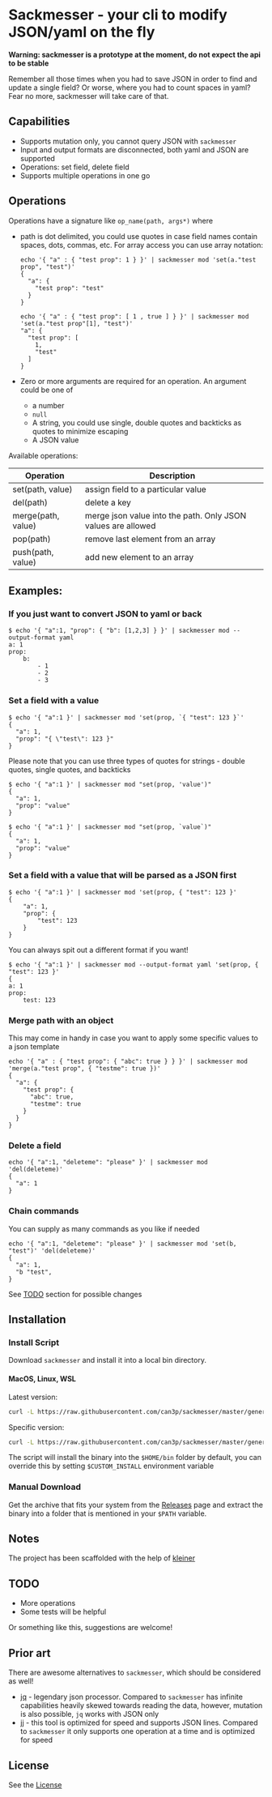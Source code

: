 #  Sackmesser - your cli to modify JSON/yaml on the fly

__Warning: sackmesser is a prototype at the moment, do not expect the api to be stable__

Remember all those times when you had to save JSON in order to find and update a single field?
Or worse, where you had to count spaces in yaml? Fear no more, sackmesser will take care of that.

## Capabilities

* Supports mutation only, you cannot query JSON with `sackmesser`
* Input and output formats are disconnected, both yaml and JSON are supported
* Operations: set field, delete field
* Supports multiple operations in one go

## Operations

Operations have a signature like `op_name(path, args*)` where

* path is dot delimited, you could use quotes in case field names contain spaces, dots, commas, etc. For array access you can use array notation:

  ```
  echo '{ "a" : { "test prop": 1 } }' | sackmesser mod 'set(a."test prop", "test")'
  {
    "a": {
      "test prop": "test"
    }
  }
  ```

  ```
  echo '{ "a" : { "test prop": [ 1 , true ] } }' | sackmesser mod 'set(a."test prop"[1], "test")'
  "a": {
    "test prop": [
      1,
      "test"
    ]
  }
  ```

* Zero or more arguments are required for an operation. An argument could be one of
  - a number
  - `null`
  - A string, you could use single, double quotes and backticks as quotes to minimize escaping
  - A JSON value

Available operations:

| Operation  | Description |
| ------------- | ------------- |
| set(path, value)  | assign field to a particular value  |
| del(path)  | delete a key  |
| merge(path, value)  | merge json value into the path. Only JSON values are allowed  |
| pop(path)  | remove last element from an array  |
| push(path, value)  | add new element to an array  |

## Examples:

### If you just want to convert JSON to yaml or back

```
$ echo '{ "a":1, "prop": { "b": [1,2,3] } }' | sackmesser mod --output-format yaml
a: 1
prop:
    b:
        - 1
        - 2
        - 3
```

### Set a field with a value

```
$ echo '{ "a":1 }' | sackmesser mod 'set(prop, `{ "test": 123 }`'
{
  "a": 1,
  "prop": "{ \"test\": 123 }"
}
```

Please note that you can use three types of quotes for strings - double quotes, single quotes, and backticks

```
$ echo '{ "a":1 }' | sackmesser mod "set(prop, 'value')"
{
  "a": 1,
  "prop": "value"
}
```

```
$ echo '{ "a":1 }' | sackmesser mod "set(prop, `value`)"
{
  "a": 1,
  "prop": "value"
}
```

### Set a field with a value that will be parsed as a JSON first

```
$ echo '{ "a":1 }' | sackmesser mod 'set(prop, { "test": 123 }'
{
    "a": 1,
    "prop": {
        "test": 123
    }
}
```

You can always spit out a different format if you want!

```
$ echo '{ "a":1 }' | sackmesser mod --output-format yaml 'set(prop, { "test": 123 }'
{
a: 1
prop:
    test: 123
```

### Merge path with an object

This may come in handy in case you want to apply some specific values to a json template

```
echo '{ "a" : { "test prop": { "abc": true } } }' | sackmesser mod 'merge(a."test prop", { "testme": true })'
{
  "a": {
    "test prop": {
      "abc": true,
      "testme": true
    }
  }
}
```

### Delete a field

```
echo '{ "a":1, "deleteme": "please" }' | sackmesser mod 'del(deleteme)'
{
  "a": 1
}
```

### Chain commands

You can supply as many commands as you like if needed

```
echo '{ "a":1, "deleteme": "please" }' | sackmesser mod 'set(b, "test")' 'del(deleteme)'
{
  "a": 1,
  "b "test",
}
```

See [TODO](#TODO) section for possible changes

## Installation

### Install Script

Download `sackmesser` and install it into a local bin directory.

#### MacOS, Linux, WSL

Latest version:

```bash
curl -L https://raw.githubusercontent.com/can3p/sackmesser/master/generated/install.sh | sh
```

Specific version:

```bash
curl -L https://raw.githubusercontent.com/can3p/sackmesser/master/generated/install.sh | sh -s 0.0.4
```

The script will install the binary into the `$HOME/bin` folder by default, you can override this by setting
`$CUSTOM_INSTALL` environment variable

### Manual Download

Get the archive that fits your system from the [Releases](https://github.com/can3p/sackmesser/releases) page and
extract the binary into a folder that is mentioned in your `$PATH` variable.

## Notes

The project has been scaffolded with the help of [kleiner](https://github.com/can3p/kleiner)

## TODO

- More operations
- Some tests will be helpful

Or something like this, suggestions are welcome!

## Prior art

There are awesome alternatives to `sackmesser`, which should be considered as well!

* [jq](https://jqlang.github.io/jq/) - legendary json processor. Compared to `sackmesser` has infinite capabilities
  heavily skewed towards reading the data, however, mutation is also possible, `jq` works with JSON only
* [jj](https://github.com/tidwall/jj) - this tool is optimized for speed and supports JSON lines. Compared to `sackmesser` it only supports one operation at a time and is optimized for speed

## License

See the [License](LICENSE)
